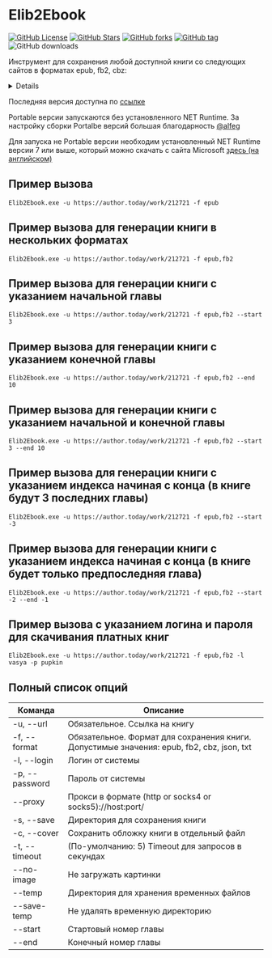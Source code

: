 # Elib2Ebook
[![GitHub License](https://img.shields.io/github/license/OnlyFart/Elib2Ebook.svg?style=flat-square)](https://github.com/OnlyFart/Elib2Ebook/blob/master/LICENSE)
[![GitHub Stars](https://img.shields.io/github/stars/OnlyFart/Elib2Ebook.svg?style=flat-square)](https://github.com/OnlyFart/Elib2Ebook/stargazers)
[![GitHub forks](https://img.shields.io/github/forks/OnlyFart/Elib2Ebook.svg?style=flat-square)](https://github.com/OnlyFart/Elib2Ebook/network)
[![GitHub tag](https://img.shields.io/github/v/tag/OnlyFart/Elib2Ebook.svg?style=flat-square)](https://github.com/OnlyFart/Elib2Ebook/releases/latest)
![GitHub downloads](https://img.shields.io/github/downloads/onlyfart/elib2ebook/total?style=flat-square)



Инструмент для сохранения любой доступной книги со следующих сайтов в форматах epub, fb2, cbz:
<details>
<pre>
* http://samlib.ru/
* https://acomics.ru/
* https://author.today/
* https://bigliba.com/
* https://bookinbook.ru/
* https://bookhamster.ru/
* https://bookinist.pw/
* https://booknet.com/
* https://booknet.ua/
* https://bookriver.ru/
* https://bookstab.ru/
* https://bookstime.ru/
* https://bookuruk.com/
* https://dark-novels.ru/
* https://desu.me/
* https://dreame.com/
* https://erolate.com/
* https://eznovels.com/
* https://fb2.top/
* https://ficbook.net/
* https://fictionbook.ru/
* https://hentailib.me/
* https://hogwartsnet.ru/
* https://hotnovelpub.com/
* https://hub-book.com/
* https://i-gram.ru/
* https://ifreedom.su/
* https://jaomix.ru/
* https://ladylib.top/
* https://lanovels.com/
* https://libbox.ru/
* https://libst.ru/
* https://lightnoveldaily.com/
* https://litgorod.ru/
* https://litmarket.ru/
* https://litmir.me/
* https://litnet.com/
* https://litres.ru/
* https://litsovet.ru/
* https://manga.ovh/
* https://mangalib.me/
* https://mangamammy.ru/
* https://mir-knig.com/
* https://mlate.ru/
* https://mybook.ru/
* https://neobook.org/
* https://noveltranslate.com/
* https://novelxo.com/
* https://online-knigi.com.ua/
* https://prodaman.ru/
* https://ranobe-novels.ru/
* https://ranobe.ovh/
* https://ranobehub.org/
* https://ranobelib.me/
* https://ranobes.com/
* https://readli.net/
* https://readmanga.live/
* https://remanga.org/
* https://renovels.org/
* https://romfant.ru/
* https://royalroad.com/
* https://ru.novelxo.com/
* https://stroki.mts.ru/
* https://tl.rulate.ru/
* https://topliba.com/
* https://twilightrussia.ru/
* https://v2.slashlib.me/
* https://wattpad.com/
* https://wuxiaworld.ru/
* https://younettranslate.com/
* https://ранобэ.рф/
</pre>
</details>

Последняя версия доступна по [ссылке](https://github.com/OnlyFart/Elib2Ebook/releases/latest)

Portable версии запускаются без установленного NET Runtime. За настройку сборки Portalbe версий большая благодарность [@alfeg](https://github.com/alfeg)

Для запуска не Portable версии необходим установленный NET Runtime версии 7 или выше, который можно скачать с сайта Microsoft [здесь (на английском)](https://dotnet.microsoft.com/en-us/download/dotnet/7.0)

## Пример вызова
```
Elib2Ebook.exe -u https://author.today/work/212721 -f epub
```

## Пример вызова для генерации книги в нескольких форматах
```
Elib2Ebook.exe -u https://author.today/work/212721 -f epub,fb2
```

## Пример вызова для генерации книги с указанием начальной главы 
```
Elib2Ebook.exe -u https://author.today/work/212721 -f epub,fb2 --start 3
```

## Пример вызова для генерации книги с указанием конечной главы 
```
Elib2Ebook.exe -u https://author.today/work/212721 -f epub,fb2 --end 10
```

## Пример вызова для генерации книги с указанием начальной и конечной главы
```
Elib2Ebook.exe -u https://author.today/work/212721 -f epub,fb2 --start 3 --end 10
```

## Пример вызова для генерации книги с указанием индекса начиная с конца (в книге будут 3 последних главы)
```
Elib2Ebook.exe -u https://author.today/work/212721 -f epub,fb2 --start -3
```

## Пример вызова для генерации книги с указанием индекса начиная с конца (в книге будет только предпоследняя глава)
```
Elib2Ebook.exe -u https://author.today/work/212721 -f epub,fb2 --start -2 --end -1
```

## Пример вызова c указанием логина и пароля для скачивания платных книг
```
Elib2Ebook.exe -u https://author.today/work/212721 -f epub,fb2 -l vasya -p pupkin
```

## Полный список опций 
| Команда                | Описание                                                                                  |
|------------------------|-------------------------------------------------------------------------------------------|
| -u, --url              | Обязательное. Ссылка на книгу                                                             |
| -f, --format           | Обязательное. Формат для сохранения книги. Допустимые значения: epub, fb2, cbz, json, txt |
| -l, --login            | Логин от системы                                                                          |
| -p, --password         | Пароль от системы                                                                         |
| --proxy                | Прокси в формате (http or socks4 or socks5)://host:port/                                  |
| -s, --save             | Директория для сохранения книги                                                           |
| -c, --cover            | Сохранить обложку книги в отдельный файл                                                  |
| -t, --timeout          | (По-умолчанию: 5) Timeout для запросов в секундах                                         |
| --no-image             | Не загружать картинки                                                                     |
| --temp                 | Директория для хранения временных файлов                                                  |
| --save-temp            | Не удалять временную директорию                                                           |
| --start                | Стартовый номер главы                                                                     |
| --end                  | Конечный номер главы                                                                      |
